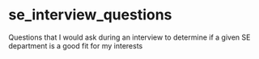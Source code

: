 # se_interview_questions
Questions that I would ask during an interview to determine if a given SE department is a good fit for my interests
